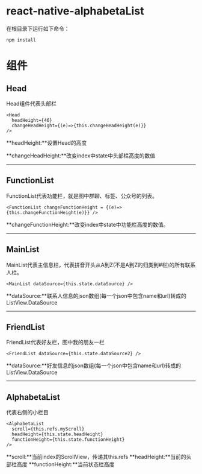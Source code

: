 # react-native-alphabetaList

在根目录下运行如下命令：
```
npm install
```

# 组件

## Head

Head组件代表头部栏

```
<Head 
  headHeight={46} 
  changeHeadHeight={(e)=>{this.changeHeadHeight(e)}} 
/>
```
**headHeight:**设置Head的高度

**changeHeadHeight:**改变index中state中头部栏高度的数值

***




## FunctionList

FunctionList代表功能栏，就是图中群聊、标签、公众号的列表。

```
<FunctionList changeFunctionHeight = {(e)=>{this.changeFunctionHeight(e)}} />
```
**changeFunctionHeight:**改变index中state中功能栏高度的数值。

***





## MainList

MainList代表主信息栏，代表拼音开头从A到Z(不是A到Z的归类到#栏)的所有联系人栏。

```
<MainList dataSource={this.state.dataSource} />
```
**dataSource:**联系人信息的json数组(每一个json中包含name和url)转成的ListView.DataSource

***




## FriendList

FriendList代表好友栏，图中我的朋友一栏

```
<FriendList dataSource={this.state.dataSource2} />
```
**dataSource:**好友信息的json数组(每一个json中包含name和url)转成的ListView.DataSource

***




## AlphabetaList

代表右侧的小栏目

```
<AlphabetaList 
  scroll={this.refs.myScroll} 
  headHeight={this.state.headHeight}
  functionHeight={this.state.functionHeight}
/>
```
**scroll:**当前index的ScrollView，传递其this.refs
**headHeight:**当前的头部栏高度
**functionHeight:**当前状态栏高度

